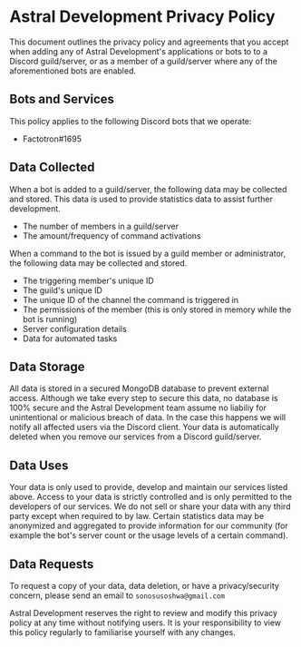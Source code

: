 # Astral Development Privacy Policy

This document outlines the privacy policy and agreements that you accept when adding any of Astral Development's applications or bots to to a Discord guild/server, or as a member of a guild/server where any of the aforementioned bots are enabled.

## Bots and Services

This policy applies to the following Discord bots that we operate:

* Factotron#1695

## Data Collected

When a bot is added to a guild/server, the following data may be collected and stored. This data is used to provide statistics data to assist further development.

* The number of members in a guild/server
* The amount/frequency of command activations

When a command to the bot is issued by a guild member or administrator, the following data may be collected and stored.

* The triggering member's unique ID
* The guild's unique ID
* The unique ID of the channel the command is triggered in
* The permissions of the member (this is only stored in memory while the bot is running)
* Server configuration details
* Data for automated tasks

## Data Storage

All data is stored in a secured MongoDB database to prevent external access. Although we take every step to secure this data, no database is 100% secure and the Astral Development team assume no liabiliy for unintentional or malicious breach of data. In the case this happens we will notify all affected users via the Discord client.
Your data is automatically deleted when you remove our services from a Discord guild/server.

## Data Uses

Your data is only used to provide, develop and maintain our services listed above. Access to your data is strictly controlled and is only permitted to the developers of our services. We do not sell or share your data with any third party except when required to by law. Certain statistics data may be anonymized and aggregated to provide information for our community (for example the bot's server count or the usage levels of a certain command).

## Data Requests

To request a copy of your data, data deletion, or have a privacy/security concern, please send an email to `sonosusoshwa@gmail.com`

Astral Development reserves the right to review and modify this privacy policy at any time without notifying users. It is your responsibility to view this policy regularly to familiarise yourself with any changes.
